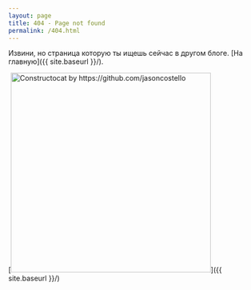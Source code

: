 ```yaml
---
layout: page
title: 404 - Page not found
permalink: /404.html
---
```


Извини, но страница которую ты ищешь сейчас в другом блоге. [На главную]({{ site.baseurl }}/).

[<img src="{{ site.baseurl }}/images/404.jpg" alt="Constructocat by https://github.com/jasoncostello" style="width: 400px;"/>]({{ site.baseurl }}/)
